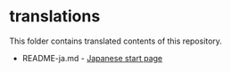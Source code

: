 # translations

This folder contains translated contents of this repository.

- README-ja.md - [Japanese start page](README-ja.md)
